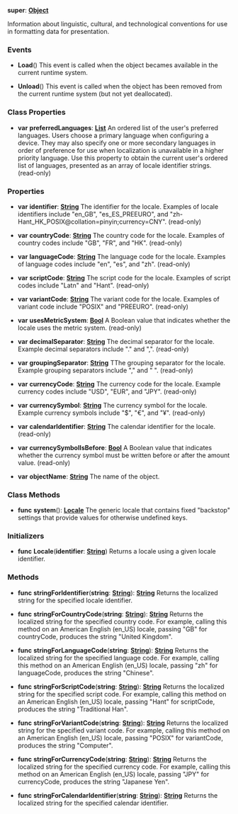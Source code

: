 **super**: **[Object](Object.md)**

Information about linguistic, cultural, and technological conventions for use in formatting data for presentation.

### Events

* **Load**()
This event is called when the object becames available in the current runtime system.

* **Unload**()
This event is called when the object has been removed from the current runtime system (but not yet deallocated).



### Class Properties

* **var** **preferredLanguages**: **[List](../gravity/list.md)**
An ordered list of the user's preferred languages. Users choose a primary language when configuring a device. They may also specify one or more secondary languages in order of preference for use when localization is unavailable in a higher priority language. Use this property to obtain the current user's ordered list of languages, presented as an array of locale identifier strings. \(read-only\)



### Properties

* **var** **identifier**: **[String](../gravity/string.md)**
The identifier for the locale. Examples of locale identifiers include "en_GB", "es_ES_PREEURO", and "zh-Hant_HK_POSIX@collation=pinyin;currency=CNY". \(read-only\)

* **var** **countryCode**: **[String](../gravity/string.md)**
The country code for the locale. Examples of country codes include "GB", "FR", and "HK". \(read-only\)

* **var** **languageCode**: **[String](../gravity/string.md)**
The language code for the locale. Examples of language codes include "en", "es", and "zh". \(read-only\)

* **var** **scriptCode**: **[String](../gravity/string.md)**
The script code for the locale. Examples of script codes include "Latn" and "Hant". \(read-only\)

* **var** **variantCode**: **[String](../gravity/string.md)**
The variant code for the locale. Examples of variant code include "POSIX" and "PREEURO". \(read-only\)

* **var** **usesMetricSystem**: **[Bool](../gravity/bool.md)**
A Boolean value that indicates whether the locale uses the metric system. \(read-only\)

* **var** **decimalSeparator**: **[String](../gravity/string.md)**
The decimal separator for the locale. Example decimal separators include "." and ",". \(read-only\)

* **var** **groupingSeparator**: **[String](../gravity/string.md)**
TThe grouping separator for the locale. Example grouping separators include "," and " ". \(read-only\)

* **var** **currencyCode**: **[String](../gravity/string.md)**
The currency code for the locale. Example currency codes include "USD", "EUR", and "JPY". \(read-only\)

* **var** **currencySymbol**: **[String](../gravity/string.md)**
The currency symbol for the locale. Example currency symbols include "$", "€", and "¥". \(read-only\)

* **var** **calendarIdentifier**: **[String](../gravity/string.md)**
The calendar identifier for the locale. \(read-only\)

* **var** **currencySymbolIsBefore**: **[Bool](../gravity/bool.md)**
A Boolean value that indicates whether the currency symbol must be written before or after the amount value. \(read-only\)

* **var** **objectName**: **[String](../gravity/string.md)**
The name of the object.



### Class Methods

* **func** **system**(): <strong>[Locale](Locale.md)</strong> 
The generic locale that contains fixed "backstop" settings that provide values for otherwise undefined keys.



### Initializers

* **func** **Locale**(**identifier**: **[String](../gravity/string.md)**)
Returns a locale using a given locale identifier.



### Methods

* **func** **stringForIdentifier**(**string**: **[String](../gravity/string.md)**): <strong>[String](../gravity/string.md)</strong> 
Returns the localized string for the specified locale identifier.

* **func** **stringForCountryCode**(**string**: **[String](../gravity/string.md)**): <strong>[String](../gravity/string.md)</strong> 
Returns the localized string for the specified country code. For example, calling this method on an American English (en_US) locale, passing "GB" for countryCode, produces the string "United Kingdom".

* **func** **stringForLanguageCode**(**string**: **[String](../gravity/string.md)**): <strong>[String](../gravity/string.md)</strong> 
Returns the localized string for the specified language code. For example, calling this method on an American English (en_US) locale, passing "zh" for languageCode, produces the string "Chinese".

* **func** **stringForScriptCode**(**string**: **[String](../gravity/string.md)**): <strong>[String](../gravity/string.md)</strong> 
Returns the localized string for the specified script code. For example, calling this method on an American English (en_US) locale, passing "Hant" for scriptCode, produces the string "Traditional Han".

* **func** **stringForVariantCode**(**string**: **[String](../gravity/string.md)**): <strong>[String](../gravity/string.md)</strong> 
Returns the localized string for the specified variant code. For example, calling this method on an American English (en_US) locale, passing "POSIX" for variantCode, produces the string "Computer".

* **func** **stringForCurrencyCode**(**string**: **[String](../gravity/string.md)**): <strong>[String](../gravity/string.md)</strong> 
Returns the localized string for the specified currency code. For example, calling this method on an American English (en_US) locale, passing "JPY" for currencyCode, produces the string "Japanese Yen".

* **func** **stringForCalendarIdentifier**(**string**: **[String](../gravity/string.md)**): <strong>[String](../gravity/string.md)</strong> 
Returns the localized string for the specified calendar identifier.






